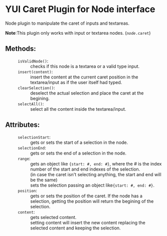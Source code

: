 # YUI Caret Plugin for Node interface

Node plugin to manipulate the caret of inputs and textareas.

<strong>Note</strong>:This plugin only works with input or textarea nodes. (<code><em>node</em>.caret</code>)<br>
<dl>
    <dt><h2>Methods:</h2></dt>
    <dd>
        <dl>
            <dt><code>isValidNode()</code>:</dt>
            <dd>checks if this node is a textarea or a valid type input.</dd>
            <dt><code>insert(content)</code>:</dt>
            <dd>insert the content at the current caret position in the textarea/input as if the
                user itself had typed.</dd>
            <dt><code>clearSelection()</code>:</dt>
            <dd>deselect the actual selection and place the caret at the begining.</dd>
            <dt><code>selectAll()</code>:</dt>
            <dd>select all the content inside the textarea/input.</dd>
        </dl>
    </dd>
    <dt><h2>Attributes:</h2></dt>
    <dd>
        <dl>
            <dt><code>selectionStart</code>:</dt>
            <dd>gets or sets the start of a selection in the node.</dd>
            <dt><code>selectionEnd</code>:</dt>
            <dd>gets or sets the end of a selection in the node.</dd>
            <dt><code>range</code>:</dt>
            <dd>gets an object like <code>{start: #, end: #}</code>, where the <em>#</em> is the index
                number of the start and end indexes of the selection.<br>(in case the caret isn't
                selecting anything, the start and end will be the same)<br>
                sets the selection passing an object like<code>{start: #, end: #}</code>.</dd>
            <dt><code>position</code>:</dt>
            <dd>gets or sets the position of the caret. If the node has a selection, getting the
                position will return the begining of the selection.</dd>
            <dt><code>content</code>:</dt>
            <dd>gets selected content.<br>
                setting content will insert the new content replacing the selected content and
                keeping the selection.</dd>
        </dl>
    </dd>
</dl>
